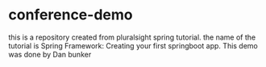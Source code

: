 # conference-demo
this is a repository created from pluralsight spring tutorial. the name of the tutorial is Spring Framework: Creating your first springboot app.
This demo was done by Dan bunker
